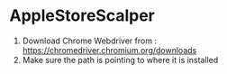 # AppleStoreScalper

1. Download Chrome Webdriver from : https://chromedriver.chromium.org/downloads
2. Make sure the path is pointing to where it is installed
